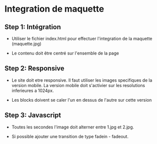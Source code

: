 # Integration de maquette


## Step 1: Intégration

- Utiliser le fichier index.html pour effectuer l'integration de la maquette (maquette.jpg)

- Le contenu doit être centré sur l'ensemble de la page

## Step 2: Responsive

- Le site doit etre responsive. Il faut  utiliser les images specifiques de la version mobile. La version mobile doit s'activier sur les resolutions inferieures a 1024px.

- Les blocks doivent se caler l'un en dessus de l'autre sur cette version

## Step 3: Javascript

- Toutes les secondes l'image doit alterner entre 1.jpg et 2.jpg.

- Si possible ajouter une transition de type fadein - fadeout.




